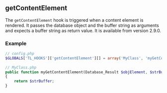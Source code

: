 getContentElement
-----------------

The ```getContentElement``` hook is triggered when a content element is rendered. It passes the database object and the buffer string as arguments and expects a buffer string as return value. It is available from version 2.9.0.


### Example ###

```php
// config.php
$GLOBALS['TL_HOOKS']['getContentElement'][] = array('MyClass', 'myGetContentElement');
 
// MyClass.php
public function myGetContentElement(Database_Result $objElement, $strBuffer)
{
    return $strBuffer;
}
``` 
